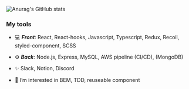 ![Anurag's GitHub stats](https://github-readme-stats.vercel.app/api?username=codono&count_private=true&include_all_commits=true)

### My tools
- :computer: ***Front***: React, React-hooks, Javascript, Typescript, Redux, Recoil, styled-component, SCSS

- :gear: ***Back***: Node.js, Express, MySQL, AWS pipeline (CI/CD), (MongoDB)

- ✨ Slack, Notion, Discord

- 👀 I’m interested in BEM, TDD, reuseable component

<!---
codono/codono is a ✨ special ✨ repository because its `README.md` (this file) appears on your GitHub profile.
You can click the Preview link to take a look at your changes.
--->
